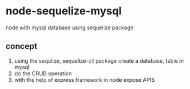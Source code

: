 # node-sequelize-mysql
node with mysql database using sequelize package

## concept
1. using the sequlize, sequelize-cli package create a database, table in mysql
2. do the CRUD operation
3. with the help of express framework in node expose APIS
